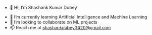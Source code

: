 - 👋 Hi, I’m Shashank Kumar Dubey
<!--- 👀 I’m interested in --->
- 🌱 I’m currently learning Artificial Intelligence and Machine Learning
- 💞️ I’m looking to collaborate on ML projects 
- 📫 Reach me at shashankdubey3420@gmail.com

<!---
Shashank1130/Shashank1130 is a ✨ special ✨ repository because its `README.md` (this file) appears on your GitHub profile.
You can click the Preview link to take a look at your changes.
--->
